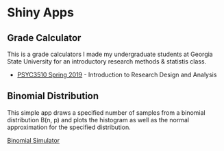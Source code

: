 # Shiny Apps

## Grade Calculator

This is a grade calculators I made my undergraduate students at Georgia State University for an introductory research methods & statistis class.

- [PSYC3510 Spring 2019](https://jwatzek.shinyapps.io/grades3510_s2019/) - Introduction to Research Design and Analysis

## Binomial Distribution

This simple app draws a specified number of samples from a binomial distribution B(n, p) and plots the histogram as well as the normal approximation for the specified distribution.

[Binomial Simulator](https://jwatzek.shinyapps.io/binom_app/)
